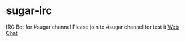 sugar-irc
=========

IRC Bot for #sugar channel
Please join to #sugar channel for test it <a href="http://chat.sugarlabs.org">Web Chat</a>

